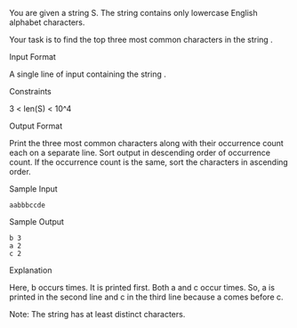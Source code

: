 You are given a string S. The string contains only lowercase English alphabet characters.

Your task is to find the top three most common characters in the string .

Input Format

A single line of input containing the string .

Constraints

3 < len(S) < 10^4

Output Format

Print the three most common characters along with their occurrence count each on a separate line. Sort output in
descending order of occurrence count. If the occurrence count is the same, sort the characters in ascending order.

Sample Input

```
aabbbccde
```

Sample Output

```
b 3
a 2
c 2
```

Explanation

Here, b occurs times. It is printed first. Both a and c occur times. So, a is printed in the second line and c in the
third line because a comes before c.

Note: The string has at least distinct characters.